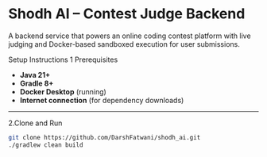 # Shodh AI – Contest Judge Backend

A backend service that powers an online coding contest platform with live judging and Docker-based sandboxed execution for user submissions.


 Setup Instructions
1️ Prerequisites
- **Java 21+**
- **Gradle 8+**
- **Docker Desktop** (running)
- **Internet connection** (for dependency downloads)

---

2.Clone and Run
```bash
git clone https://github.com/DarshFatwani/shodh_ai.git
./gradlew clean build

